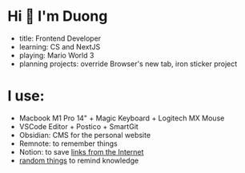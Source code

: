 # Hi 👋 I'm Duong

- title: Frontend Developer
- learning: CS and NextJS
- playing: Mario World 3
- planning projects: override Browser's new tab, iron sticker project

# I use:

- Macbook M1 Pro 14" + Magic Keyboard + Logitech MX Mouse
- VSCode Editor + Postico + SmartGit
- Obsidian: CMS for the personal website
- Remnote: to remember things
- Notion: to save [links from the Internet](/links)
- [random things](/random) to remind knowledge
